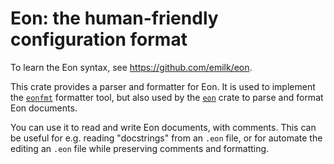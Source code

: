 # Eon: the human-friendly configuration format
To learn the Eon syntax, see <https://github.com/emilk/eon>.

This crate provides a parser and formatter for Eon.
It is used to implement the [`eonfmt`](http://crates.io/crates/eonfmt) formatter tool,
but also used by the [`eon`](http://crates.io/crates/eon) crate to parse and format Eon documents.

You can use it to read and write Eon documents, with comments.
This can be useful for e.g. reading "docstrings" from an `.eon` file,
or for automate the editing an `.eon` file while preserving comments and formatting.
